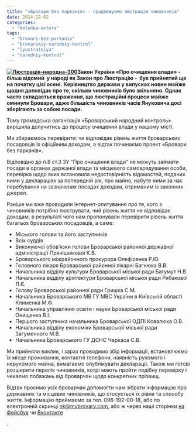 ```yaml
---
title: "«Бровари без парканів» - продовжуємо люстрацію чиновників"
date: 2014-12-02
categories: 
  - "kolonka-avtora"
tags: 
  - "brovari-bez-parkaniv"
  - "brovarskiy-narodniy-kontrol"
  - "lyustratsiya"
  - "narodniy-kontrol"
---
```


**[![Люстрація-народна-300](https://mpz.brovary.org/wp-content/uploads/2014/12/Lyustratsiya-narodna-300.jpg)](https://mpz.brovary.org/wp-content/uploads/2014/12/Lyustratsiya-narodna-300.jpg)Закон України «Про очищення влади» - більш відомий  у народі як Закон про Люстрацію -  був прийнятий ще на початку цієї осені.** **Керівництво держави у випусках новин майже щодня доповідає про те, скільки чиновників було звільнено. Однак часто складається враження, що люстраційні процеси майже оминули Бровари, адже більшість чиновників часів Януковича досі зберігають за собою посади.**

Тому громадська організація «Броварський народний контроль» вирішила долучитись до процесу очищення влади у нашому місті.

Ми збираємось перевірити: чи відповідає рівень життя броварських посадовців їх офіційним доходам, а відтак починаємо проект «Бровари без парканів».

Відповідно до п.8 ст.3 ЗУ "Про очищення влади" не можуть займати посади в органах держаної влади та місцевого самоврядування особи, перевірка щодо яких встановила недостовірність відомостей, поданих ними у деклараціях за попередній рік, про майно, набуте ними за час перебування на зазначених посадах доходам, отриманим із законних джерел.

Раніше ми вже проводили Інтернет-опитування про те, кого з чиновників потрібно люструвати, чий рівень життя не відповідає доходам, в результаті чого нам пропонували перевірити рівень життя багатьох броварських посадовців, а саме:

- Міського голови та його заступників
- Всіх суддів
- Виконуючої обов’язки голови Броварської районної державної адміністрації Прянішнікової К.В.
- Броварського міжрайонного прокурора Олефіренка Р.Ю.
- Головного лікаря Броварської районної лікарні Багнюка В.В.
- Начальника відділу культури Броварської міської ради Багумут Н.В.
- Начальника відділу архітектури Броварської міської ради Рибакової Л.Є.
- Голову Броварської районної ради Гришка С.М.
- Начальника Броварського МВ ГУ МВС України в Київській області Клименка М.Ф.
- Начальника управління освіти і науки Броварської міської ради Онищенка В.І.
- Першого заступника начальника Броварської ОДПІ Ковалюха О.В.
- Начальника відділу економіки Броварської міської ради Загуменного М.В.
- Начальника Броварського ГУ ДСНС Черкаса С.В.

Ми прийняли виклик, і зараз проводимо збір інформації, встановлюємо їх місце проживання, контактні телефони, наявність рухомого і нерухомого майна, вимагаємо опублікувати декларації. Також ми готові розширити перелік чиновників, котрі мають пройти подібну перевірку і чекаємо побажань від броварчан щодо конкретних прізвищ.

Відтак просимо усіх броварчан допомогти нам зібрати інформацію про державних та місцевих чиновників, що стосується їх рівня та способу життя. Інформацію приймаємо за тел. 096-192-00-18, або по електронній скринці [nk@mybrovary.com](mailto:nk@mybrovary.com), або ж через наші сторінки [на Фейсбук](https://www.facebook.com/profile.php?id=100007224976175) чи [Вконтакте](https://vk.com/vbrovarsky)

.
